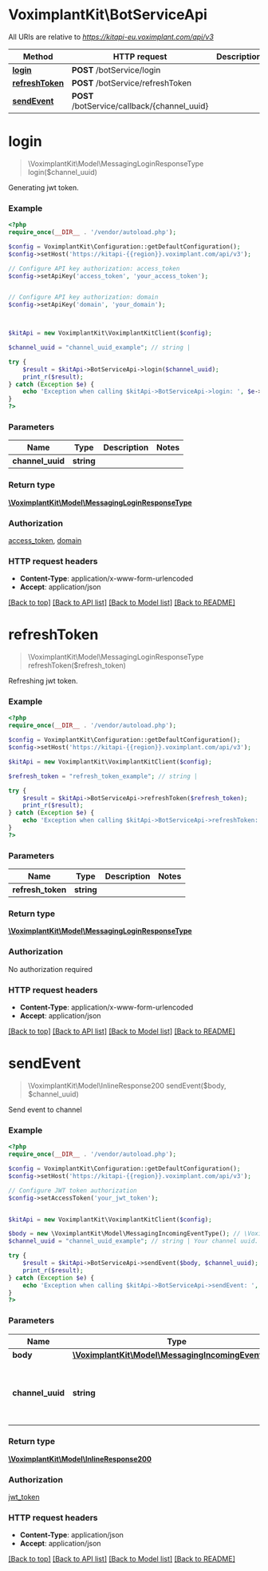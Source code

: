 # VoximplantKit\BotServiceApi

All URIs are relative to *https://kitapi-eu.voximplant.com/api/v3*

Method | HTTP request | Description
------------- | ------------- | -------------
[**login**](BotServiceApi.md#login) | **POST** /botService/login | 
[**refreshToken**](BotServiceApi.md#refreshToken) | **POST** /botService/refreshToken | 
[**sendEvent**](BotServiceApi.md#sendEvent) | **POST** /botService/callback/{channel_uuid} | 


# **login**
> \VoximplantKit\Model\MessagingLoginResponseType login($channel_uuid)



Generating jwt token.

### Example
```php
<?php
require_once(__DIR__ . '/vendor/autoload.php');

$config = VoximplantKit\Configuration::getDefaultConfiguration();
$config->setHost('https://kitapi-{{region}}.voximplant.com/api/v3');

// Configure API key authorization: access_token
$config->setApiKey('access_token', 'your_access_token');


// Configure API key authorization: domain
$config->setApiKey('domain', 'your_domain');



$kitApi = new VoximplantKit\VoximplantKitClient($config);

$channel_uuid = "channel_uuid_example"; // string | 

try {
    $result = $kitApi->BotServiceApi->login($channel_uuid);
    print_r($result);
} catch (Exception $e) {
    echo 'Exception when calling $kitApi->BotServiceApi->login: ', $e->getMessage(), PHP_EOL;
}
?>
```

### Parameters

Name | Type | Description  | Notes
------------- | ------------- | ------------- | -------------
 **channel_uuid** | **string**|  |

### Return type

[**\VoximplantKit\Model\MessagingLoginResponseType**](../Model/MessagingLoginResponseType.md)

### Authorization

[access_token](../../README.md#access_token), [domain](../../README.md#domain)

### HTTP request headers

 - **Content-Type**: application/x-www-form-urlencoded
 - **Accept**: application/json

[[Back to top]](#) [[Back to API list]](../../README.md#documentation-for-api-endpoints) [[Back to Model list]](../../README.md#documentation-for-models) [[Back to README]](../../README.md)

# **refreshToken**
> \VoximplantKit\Model\MessagingLoginResponseType refreshToken($refresh_token)



Refreshing jwt token.

### Example
```php
<?php
require_once(__DIR__ . '/vendor/autoload.php');

$config = VoximplantKit\Configuration::getDefaultConfiguration();
$config->setHost('https://kitapi-{{region}}.voximplant.com/api/v3');

$kitApi = new VoximplantKit\VoximplantKitClient($config);

$refresh_token = "refresh_token_example"; // string | 

try {
    $result = $kitApi->BotServiceApi->refreshToken($refresh_token);
    print_r($result);
} catch (Exception $e) {
    echo 'Exception when calling $kitApi->BotServiceApi->refreshToken: ', $e->getMessage(), PHP_EOL;
}
?>
```

### Parameters

Name | Type | Description  | Notes
------------- | ------------- | ------------- | -------------
 **refresh_token** | **string**|  |

### Return type

[**\VoximplantKit\Model\MessagingLoginResponseType**](../Model/MessagingLoginResponseType.md)

### Authorization

No authorization required

### HTTP request headers

 - **Content-Type**: application/x-www-form-urlencoded
 - **Accept**: application/json

[[Back to top]](#) [[Back to API list]](../../README.md#documentation-for-api-endpoints) [[Back to Model list]](../../README.md#documentation-for-models) [[Back to README]](../../README.md)

# **sendEvent**
> \VoximplantKit\Model\InlineResponse200 sendEvent($body, $channel_uuid)



Send event to channel

### Example
```php
<?php
require_once(__DIR__ . '/vendor/autoload.php');

$config = VoximplantKit\Configuration::getDefaultConfiguration();
$config->setHost('https://kitapi-{{region}}.voximplant.com/api/v3');

// Configure JWT token authorization
$config->setAccessToken('your_jwt_token');


$kitApi = new VoximplantKit\VoximplantKitClient($config);

$body = new \VoximplantKit\Model\MessagingIncomingEventType(); // \VoximplantKit\Model\MessagingIncomingEventType | 
$channel_uuid = "channel_uuid_example"; // string | Your channel uuid. Set in query path. See an example.

try {
    $result = $kitApi->BotServiceApi->sendEvent($body, $channel_uuid);
    print_r($result);
} catch (Exception $e) {
    echo 'Exception when calling $kitApi->BotServiceApi->sendEvent: ', $e->getMessage(), PHP_EOL;
}
?>
```

### Parameters

Name | Type | Description  | Notes
------------- | ------------- | ------------- | -------------
 **body** | [**\VoximplantKit\Model\MessagingIncomingEventType**](../Model/MessagingIncomingEventType.md)|  |
 **channel_uuid** | **string**| Your channel uuid. Set in query path. See an example. |

### Return type

[**\VoximplantKit\Model\InlineResponse200**](../Model/InlineResponse200.md)

### Authorization

[jwt_token](../../README.md#jwt_token)

### HTTP request headers

 - **Content-Type**: application/json
 - **Accept**: application/json

[[Back to top]](#) [[Back to API list]](../../README.md#documentation-for-api-endpoints) [[Back to Model list]](../../README.md#documentation-for-models) [[Back to README]](../../README.md)

